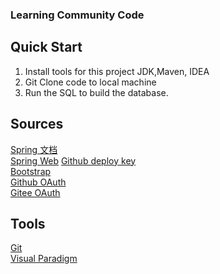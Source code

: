 ### Learning Community Code 

## Quick Start
1. Install tools for this project 
JDK,Maven, IDEA
2. Git Clone code to local machine  
3. Run the SQL to build the database.


##  Sources
[Spring 文档](https://spring.io/guides)    
[Spring Web](https://spring.io/guides/gs/serving-web-content/) 
[Github deploy key](https://developer.github.com/v3/guides/managing-deploy-keys/#deploy-keys)    
[Bootstrap](https://v3.bootcss.com/getting-started/)    
[Github OAuth](https://developer.github.com/apps/building-oauth-apps/creating-an-oauth-app/)    
[Gitee OAuth](https://gitee.com/api/v5/oauth_doc#/)

## Tools
[Git](https://git-scm.com/download)   
[Visual Paradigm](https://www.visual-paradigm.com)    